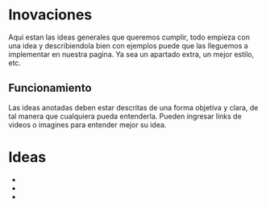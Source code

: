 # Inovaciones

Aqui estan las ideas generales que queremos cumplir, todo empieza con una idea y describiendola bien con ejemplos puede que las lleguemos a implementar en nuestra pagina. Ya sea un apartado extra, un mejor estilo, etc.

## Funcionamiento

Las ideas anotadas deben estar descritas de una forma objetiva y clara, de tal manera que cualquiera pueda entenderla.
Pueden ingresar links de videos o imagines para entender mejor su idea.

# Ideas

* 

* 

* 